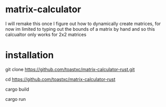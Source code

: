 # matrix-calculator
I will remake this once I figure out how to dynamically create matrices, for now im limited to typing out the bounds of a matrix by hand
and so this calcualtor only works for 2x2 matrices

# installation

git clone https://github.com/toastxc/matrix-calculator-rust.git

cd https://github.com/toastxc/matrix-calculator-rust

cargo build

cargo run
